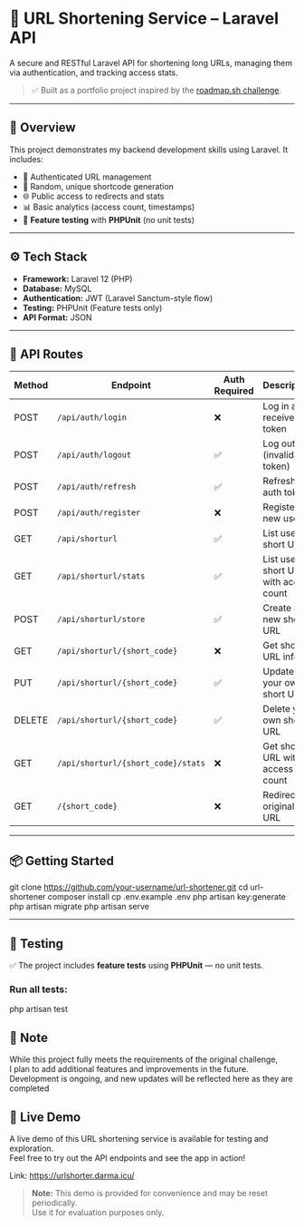# 🔗 URL Shortening Service – Laravel API

A secure and RESTful Laravel API for shortening long URLs, managing them via authentication, and tracking access stats.

> ✅ Built as a portfolio project inspired by the [roadmap.sh challenge](https://roadmap.sh/projects/url-shortening-service).

---

## 📌 Overview

This project demonstrates my backend development skills using Laravel. It includes:

- 🔐 Authenticated URL management
- 🔗 Random, unique shortcode generation
- 🌐 Public access to redirects and stats
- 📊 Basic analytics (access count, timestamps)
- 🧪 **Feature testing** with **PHPUnit** (no unit tests)

---

## ⚙️ Tech Stack

- **Framework:** Laravel 12 (PHP)
- **Database:** MySQL
- **Authentication:** JWT (Laravel Sanctum-style flow)
- **Testing:** PHPUnit (Feature tests only)
- **API Format:** JSON

---

## 🔗 API Routes

| Method | Endpoint                      | Auth Required | Description                          |
|--------|------------------------------|---------------|------------------------------------|
| POST   | `/api/auth/login`             | ❌            | Log in and receive token            |
| POST   | `/api/auth/logout`            | ✅            | Log out (invalidate token)          |
| POST   | `/api/auth/refresh`           | ✅            | Refresh auth token                  |
| POST   | `/api/auth/register`          | ❌            | Register a new user                 |
| GET    | `/api/shorturl`               | ✅            | List user's short URLs              |
| GET    | `/api/shorturl/stats`         | ✅            | List user's short URLs with access count |
| POST   | `/api/shorturl/store`         | ✅            | Create a new short URL              |
| GET    | `/api/shorturl/{short_code}`  | ❌            | Get short URL info                  |
| PUT    | `/api/shorturl/{short_code}`  | ✅            | Update your own short URL           |
| DELETE | `/api/shorturl/{short_code}`  | ✅            | Delete your own short URL           |
| GET    | `/api/shorturl/{short_code}/stats` | ❌      | Get short URL with access count    |
| GET    | `/{short_code}`               | ❌            | Redirect to original URL            |


---

## 📦 Getting Started

git clone https://github.com/your-username/url-shortener.git
cd url-shortener
composer install
cp .env.example .env
php artisan key:generate
php artisan migrate
php artisan serve

---

## 🧪 Testing

✅ The project includes **feature tests** using **PHPUnit** — no unit tests.

### Run all tests:

php artisan test

## 📝 Note

While this project fully meets the requirements of the original challenge,  
I plan to add additional features and improvements in the future.  
Development is ongoing, and new updates will be reflected here as they are completed

## 🚀 Live Demo

A live demo of this URL shortening service is available for testing and exploration.  
Feel free to try out the API endpoints and see the app in action!

Link: https://urlshorter.darma.icu/

> **Note:** This demo is provided for convenience and may be reset periodically.  
> Use it for evaluation purposes only.
